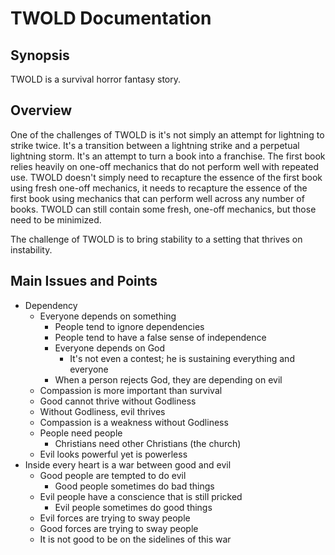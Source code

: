 # TWOLD Documentation

## Synopsis

TWOLD is a survival horror fantasy story.

## Overview

One of the challenges of TWOLD is it's not simply an attempt for lightning to strike twice.  It's a transition between a lightning strike and a perpetual lightning storm.  It's an attempt to turn a book into a franchise.  The first book relies heavily on one-off mechanics that do not perform well with repeated use.  TWOLD doesn't simply need to recapture the essence of the first book using fresh one-off mechanics, it needs to recapture the essence of the first book using mechanics that can perform well across any number of books.  TWOLD can still contain some fresh, one-off mechanics, but those need to be minimized.

The challenge of TWOLD is to bring stability to a setting that thrives on instability.

## Main Issues and Points

- Dependency
  - Everyone depends on something
    - People tend to ignore dependencies
    - People tend to have a false sense of independence
    - Everyone depends on God
      - It's not even a contest; he is sustaining everything and everyone
    - When a person rejects God, they are depending on evil
  - Compassion is more important than survival
  - Good cannot thrive without Godliness
  - Without Godliness, evil thrives
  - Compassion is a weakness without Godliness
  - People need people
    - Christians need other Christians (the church)
  - Evil looks powerful yet is powerless
- Inside every heart is a war between good and evil
  - Good people are tempted to do evil
    - Good people sometimes do bad things
  - Evil people have a conscience that is still pricked
    - Evil people sometimes do good things
  - Evil forces are trying to sway people
  - Good forces are trying to sway people
  - It is not good to be on the sidelines of this war
